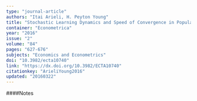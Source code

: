 ```yaml
---
type: "journal-article"
authors: "Itai Arieli, H. Peyton Young"
title: "Stochastic Learning Dynamics and Speed of Convergence in Population Games"
container: "Econometrica"
year: "2016"
issue: "2"
volume: "84"
pages: "627-676"
subjects: "Economics and Econometrics"
doi: "10.3982/ecta10740"
link: "https://dx.doi.org/10.3982/ECTA10740"
citationkey: "ArieliYoung2016"
updated: "20160322"
---
```


####Notes
